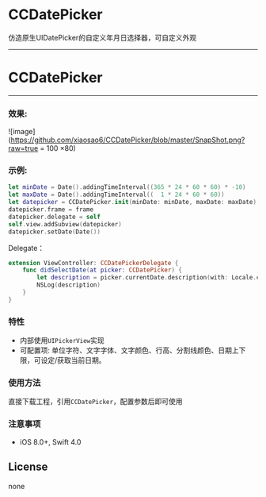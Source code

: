 # CCDatePicker
仿造原生UIDatePicker的自定义年月日选择器，可自定义外观



---
# CCDatePicker
-------------

### 效果:
![image](https://github.com/xiaosao6/CCDatePicker/blob/master/SnapShot.png?raw=true = 100 ×80)



### 示例:  
```Swift
let minDate = Date().addingTimeInterval((365 * 24 * 60 * 60) * -10)
let maxDate = Date().addingTimeInterval((  1 * 24 * 60 * 60))
let datepicker = CCDatePicker.init(minDate: minDate, maxDate: maxDate)
datepicker.frame = frame
datepicker.delegate = self
self.view.addSubview(datepicker)
datepicker.setDate(Date())

```

Delegate：

```Swift
extension ViewController: CCDatePickerDelegate {
    func didSelectDate(at picker: CCDatePicker) {
        let description = picker.currentDate.description(with: Locale.current)
        NSLog(description)
    }
}
```

### 特性
- 内部使用`UIPickerView`实现
- 可配置项: 单位字符、文字字体、文字颜色、行高、分割线颜色、日期上下限，可设定/获取当前日期。


### 使用方法
直接下载工程，引用`CCDatePicker`，配置参数后即可使用

### 注意事项
- iOS 8.0+,   Swift 4.0

## License
none

